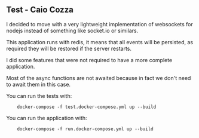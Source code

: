 ## Test - Caio Cozza

I decided to move with a very lightweight implementation of websockets for nodejs instead of something like socket.io or similars.

This application runs with redis, it means that all events will be persisted, as required they will be restored if the server restarts.

I did some features that were not required to have a more complete application.

Most of the async functions are not awaited because in fact we don't need to await them in this case.

You can run the tests with:
```
    docker-compose -f test.docker-compose.yml up --build
```

You can run the application with:
```
    docker-compose -f run.docker-compose.yml up --build
```


